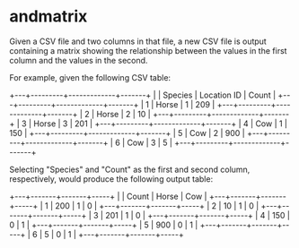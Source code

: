 # andmatrix
Given a CSV file and two columns in that file, a new CSV file is output containing a matrix showing the relationship between the values in the first column and the values in the second.

For example, given the following CSV table:

+---+---------+-------------+-------+
|   | Species | Location ID | Count |
+---+---------+-------------+-------+
| 1 | Horse   | 1           | 209   |
+---+---------+-------------+-------+
| 2 | Horse   | 2           | 10    |
+---+---------+-------------+-------+
| 3 | Horse   | 3           | 201   |
+---+---------+-------------+-------+
| 4 | Cow     | 1           | 150   |
+---+---------+-------------+-------+
| 5 | Cow     | 2           | 900   |
+---+---------+-------------+-------+
| 6 | Cow     | 3           | 5     |
+---+---------+-------------+-------+

Selecting "Species" and "Count" as the first and second column, respectively, would produce the following output table:

+---+-------+-------+-----+
|   | Count | Horse | Cow |
+---+-------+-------+-----+
| 1 | 200   | 1     | 0   |
+---+-------+-------+-----+
| 2 | 10    | 1     | 0   |
+---+-------+-------+-----+
| 3 | 201   | 1     | 0   |
+---+-------+-------+-----+
| 4 | 150   | 0     | 1   |
+---+-------+-------+-----+
| 5 | 900   | 0     | 1   |
+---+-------+-------+-----+
| 6 | 5     | 0     | 1   |
+---+-------+-------+-----+


